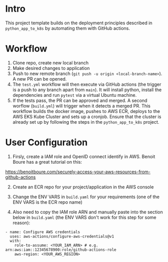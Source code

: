 # Intro

This project template builds on the deployment principles described in `python_app_to_k8s` by automating them with GitHub actions. 

# Workflow

1. Clone repo, create new local branch
2. Make desired changes to application
3. Push to new remote branch (`git push -u origin <local-branch-name>`). A new PR can be opened.
4. The `test.yml` workflow will then execute via GitHub actions (the trigger is a push to any branch apart from `main`). It will install python, install the dependencies and run `pytest` via a virtual Ubuntu machine.
5. If the tests pass, the PR can be approved and merged. A second worflow (`build.yml`) will trigger when it detects a merged PR. This workflow builds the docker image, pushes to AWS ECR, deploys to the AWS EKS Kube Cluster and sets up a cronjob. Ensure that the cluster is already set up by following the steps in  the `python_app_to_k8s` project. 

# User Configuration

1. Firsly, create a IAM role and OpenID connect identify in AWS. Benoit Boure has a great tutorial on this:

https://benoitboure.com/securely-access-your-aws-resources-from-github-actions

2. Create an ECR repo for your project/application in the AWS console

3. Change the ENV VARS in `build.yaml` for your requirements (one of the ENV VARS is the ECR repo name)

4. Also need to copy the IAM role ARN and manually paste into the section below in `build.yaml` (the ENV VARS don't work for this step for some reason):

```
- name: Configure AWS credentials
  uses: aws-actions/configure-aws-credentials@v1
  with:
    role-to-assume: <YOUR_IAM_ARN> # e.g. arn:aws:iam::12345678900:role/github-actions-role
    aws-region: <YOUR_AWS_REGION>
```


